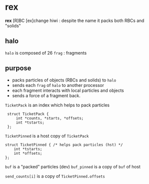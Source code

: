 # rex

**rex** [R]BC [ex]change hiwi : despite the name it packs both RBCs
and "solids"

## halo
`halo` is composed of 26 `frag` : fragments

## purpose

- packs particles of objects (RBCs and solids) to `halo`
- sends each `frag` of `halo` to another processor
- each fragment interacts with local particles and objects
- sends a force of a fragment back.

`TicketPack` is an index which helps to pack particles

	 struct TicketPack {
		 int *counts, *starts, *offsets;
		 int *tstarts;
	 };


`TicketPinned` is a host copy of `TicketPack`

	struct TicketPinned { /* helps pack particles (hst) */
		int *tstarts;
		int *offsets;
	};


`buf` is a "packed" particles (dev)
`buf_pinned` is a copy of `buf` of host

`send_counts[i]` is a copy of `TicketPinned.offsets`
